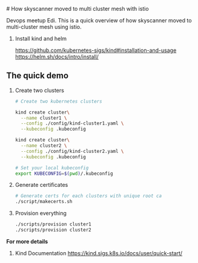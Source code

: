 # How skyscanner moved to multi cluster mesh with istio

Devops meetup Edi. This is a quick overview of how skyscanner moved to multi-cluster mesh using istio.


1. Install kind and helm

    https://github.com/kubernetes-sigs/kind#installation-and-usage
    https://helm.sh/docs/intro/install/

## The quick demo

1. Create two clusters

    ```bash
    # Create two kubernetes clusters

    kind create cluster\
      --name cluster1 \
      --config ./config/kind-cluster1.yaml \
      --kubeconfig .kubeconfig

    kind create cluster\
      --name cluster2 \
      --config ./config/kind-cluster2.yaml \
      --kubeconfig .kubeconfig

    # Set your local kubeconfig
    export KUBECONFIG=$(pwd)/.kubeconfig
    ```

1. Generate certificates

    ```bash
    # Generate certs for each clusters with unique root ca
    ./script/makecerts.sh
    ```

1. Provision everything

    ```bash
    ./scripts/provision cluster1
    ./scripts/provision cluster2
    ```

**For more details**

1. Kind Documentation
https://kind.sigs.k8s.io/docs/user/quick-start/